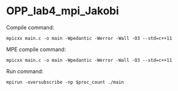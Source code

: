 # OPP_lab4_mpi_Jakobi
Compile command:

    mpicxx main.c -o main -Wpedantic -Werror -Wall -O3 --std=c++11

MPE compile command:

    mpicxx main.c -o main -Wpedantic -Werror -Wall -O3 --std=c++11

Run command:

    mpirun -oversubscribe -np $proc_count ./main
